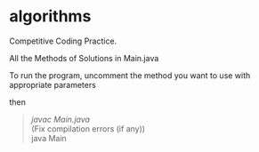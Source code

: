 # algorithms
Competitive Coding Practice.

All the Methods of Solutions in Main.java 

To run the program, uncomment the method you want to use with appropriate parameters

then 
>*javac Main.java*<br>
(Fix compilation errors (if any))<br>
>java Main
